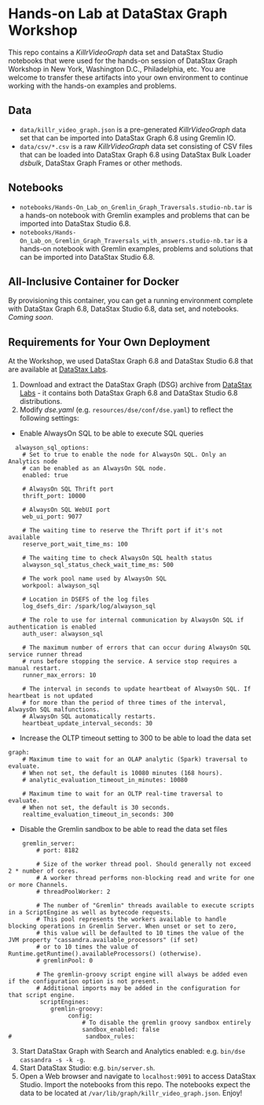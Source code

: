 # Hands-on Lab at DataStax Graph Workshop

This repo contains a _KillrVideoGraph_ data set and DataStax Studio notebooks that were used for the hands-on session of DataStax Graph Workshop in New York, Washington D.C., Philadelphia, etc. You are welcome to transfer these artifacts into your own environment to continue working with the hands-on examples and problems.

## Data

- `data/killr_video_graph.json` is a pre-generated _KillrVideoGraph_ data set that can be imported into DataStax Graph 6.8 using Gremlin IO.
- `data/csv/*.csv` is a raw _KillrVideoGraph_ data set consisting of CSV files that can be loaded into DataStax Graph 6.8 using DataStax Bulk Loader _dsbulk_, DataStax Graph Frames or other methods.

## Notebooks

- `notebooks/Hands-On_Lab_on_Gremlin_Graph_Traversals.studio-nb.tar` is a hands-on notebook with Gremlin examples and problems that can be imported into DataStax Studio 6.8.
- `notebooks/Hands-On_Lab_on_Gremlin_Graph_Traversals_with_answers.studio-nb.tar` is a hands-on notebook with Gremlin examples,  problems and solutions that can be imported into DataStax Studio 6.8.

## All-Inclusive Container for Docker
By provisioning this container, you can get a running environment complete with DataStax Graph 6.8, DataStax Studio 6.8, data set, and notebooks. *Coming soon*.

## Requirements for Your Own Deployment

At the Workshop, we used DataStax Graph 6.8 and DataStax Studio 6.8 that are available at [DataStax Labs](https://downloads.datastax.com/#labs).

1. Download and extract the DataStax Graph (DSG) archive from [DataStax Labs](https://downloads.datastax.com/#labs) - it contains both DataStax Graph 6.8 and DataStax Studio 6.8 distributions.
2. Modify _dse.yaml_ (e.g. `resources/dse/conf/dse.yaml`) to reflect the following settings:
  - Enable AlwaysOn SQL to be able to execute SQL queries
```
  alwayson_sql_options:
    # Set to true to enable the node for AlwaysOn SQL. Only an Analytics node
    # can be enabled as an AlwaysOn SQL node.
    enabled: true

    # AlwaysOn SQL Thrift port
    thrift_port: 10000

    # AlwaysOn SQL WebUI port
    web_ui_port: 9077

    # The waiting time to reserve the Thrift port if it's not available
    reserve_port_wait_time_ms: 100

    # The waiting time to check AlwaysOn SQL health status
    alwayson_sql_status_check_wait_time_ms: 500

    # The work pool name used by AlwaysOn SQL
    workpool: alwayson_sql

    # Location in DSEFS of the log files
    log_dsefs_dir: /spark/log/alwayson_sql

    # The role to use for internal communication by AlwaysOn SQL if authentication is enabled
    auth_user: alwayson_sql

    # The maximum number of errors that can occur during AlwaysOn SQL service runner thread
    # runs before stopping the service. A service stop requires a manual restart.
    runner_max_errors: 10

    # The interval in seconds to update heartbeat of AlwaysOn SQL. If heartbeat is not updated
    # for more than the period of three times of the interval, AlwaysOn SQL malfunctions.
    # AlwaysOn SQL automatically restarts.
    heartbeat_update_interval_seconds: 30
```
  - Increase the OLTP timeout setting to 300 to be able to load the data set
```
graph:
    # Maximum time to wait for an OLAP analytic (Spark) traversal to evaluate.
    # When not set, the default is 10080 minutes (168 hours).
    # analytic_evaluation_timeout_in_minutes: 10080

    # Maximum time to wait for an OLTP real-time traversal to evaluate.
    # When not set, the default is 30 seconds.
    realtime_evaluation_timeout_in_seconds: 300
```
  - Disable the Gremlin sandbox to be able to read the data set files
```
    gremlin_server:
        # port: 8182

        # Size of the worker thread pool. Should generally not exceed 2 * number of cores.
        # A worker thread performs non-blocking read and write for one or more Channels.
        # threadPoolWorker: 2

        # The number of "Gremlin" threads available to execute scripts in a ScriptEngine as well as bytecode requests.
        # This pool represents the workers available to handle blocking operations in Gremlin Server. When unset or set to zero,
        # this value will be defaulted to 10 times the value of the JVM property "cassandra.available_processors" (if set)
        # or to 10 times the value of Runtime.getRuntime().availableProcessors() (otherwise).
        # gremlinPool: 0

        # The gremlin-groovy script engine will always be added even if the configuration option is not present.
        # Additional imports may be added in the configuration for that script engine.
         scriptEngines:
            gremlin-groovy:
                 config:
                     # To disable the gremlin groovy sandbox entirely
                     sandbox_enabled: false
#                     sandbox_rules:
```
3. Start DataStax Graph with Search and Analytics enabled: e.g. `bin/dse cassandra -s -k -g`.
4. Start DataStax Studio: e.g. `bin/server.sh`.
5. Open a Web browser and navigate to `localhost:9091` to access DataStax Studio. Import the notebooks from this repo. The notebooks expect the data to be located at `/var/lib/graph/killr_video_graph.json`. Enjoy!
